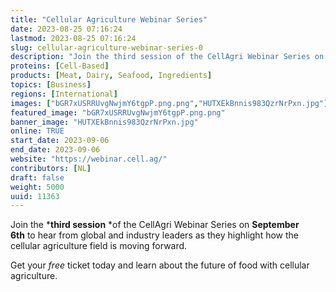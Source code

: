 ```yaml
---
title: "Cellular Agriculture Webinar Series"
date: 2023-08-25 07:16:24
lastmod: 2023-08-25 07:16:24
slug: cellular-agriculture-webinar-series-0
description: "Join the third session of the CellAgri Webinar Series on September 6th to hear from global and industry leaders as they highlight how the cellular agriculture field is moving forward.Get your free ticket today and learn about the future of food with cellular agriculture. "
proteins: [Cell-Based]
products: [Meat, Dairy, Seafood, Ingredients]
topics: [Business]
regions: [International]
images: ["bGR7xUSRRUvgNwjmY6tgpP.png.png","HUTXEkBnnis983QzrNrPxn.jpg"]
featured_image: "bGR7xUSRRUvgNwjmY6tgpP.png.png"
banner_image: "HUTXEkBnnis983QzrNrPxn.jpg"
online: TRUE
start_date: 2023-09-06
end_date: 2023-09-06
website: "https://webinar.cell.ag/"
contributors: [NL]
draft: false
weight: 5000
uuid: 11363
---
```

Join the ***third session** *of the CellAgri Webinar Series
on **September 6th** to hear from global and industry leaders as they
highlight how the cellular agriculture field is moving forward.

Get your *free* ticket today and learn about the future of food with
cellular agriculture. 
